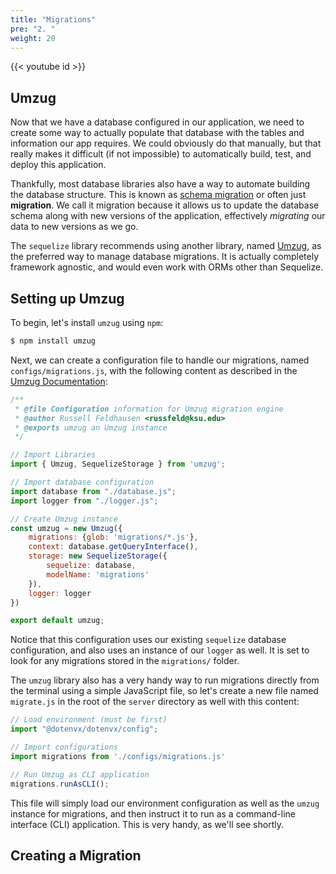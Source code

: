 ```yaml
---
title: "Migrations"
pre: "2. "
weight: 20
---
```


{{< youtube id >}}

## Umzug 

Now that we have a database configured in our application, we need to create some way to actually populate that database with the tables and information our app requires. We could obviously do that manually, but that really makes it difficult (if not impossible) to automatically build, test, and deploy this application.

Thankfully, most database libraries also have a way to automate building the database structure. This is known as [schema migration](https://en.wikipedia.org/wiki/Schema_migration) or often just **migration**. We call it migration because it allows us to update the database schema along with new versions of the application, effectively _migrating_ our data to new versions as we go.

The `sequelize` library recommends using another library, named [Umzug](https://github.com/sequelize/umzug), as the preferred way to manage database migrations. It is actually completely framework agnostic, and would even work with ORMs other than Sequelize. 

## Setting up Umzug

To begin, let's install `umzug` using `npm`:

```bash {title="terminal"}
$ npm install umzug
```

Next, we can create a configuration file to handle our migrations, named `configs/migrations.js`, with the following content as described in the [Umzug Documentation](https://github.com/sequelize/umzug):

```js {title="configs/migrations.js"}
/**
 * @file Configuration information for Umzug migration engine
 * @author Russell Feldhausen <russfeld@ksu.edu>
 * @exports umzug an Umzug instance
 */

// Import Libraries
import { Umzug, SequelizeStorage } from 'umzug';

// Import database configuration
import database from "./database.js";
import logger from "./logger.js";

// Create Umzug instance
const umzug = new Umzug({
    migrations: {glob: 'migrations/*.js'},
    context: database.getQueryInterface(),
    storage: new SequelizeStorage({
        sequelize: database,
        modelName: 'migrations'
    }),
    logger: logger
})

export default umzug;
```

Notice that this configuration uses our existing `sequelize` database configuration, and also uses an instance of our `logger` as well. It is set to look for any migrations stored in the `migrations/` folder. 

The `umzug` library also has a very handy way to run migrations directly from the terminal using a simple JavaScript file, so let's create a new file named `migrate.js` in the root of the `server` directory as well with this content:

```js {title="migrate.js"}
// Load environment (must be first)
import "@dotenvx/dotenvx/config";

// Import configurations
import migrations from './configs/migrations.js'

// Run Umzug as CLI application
migrations.runAsCLI();
```

This file will simply load our environment configuration as well as the `umzug` instance for migrations, and then instruct it to run as a command-line interface (CLI) application. This is very handy, as we'll see shortly.

## Creating a Migration

